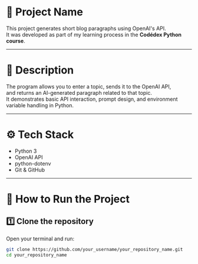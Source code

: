 # 📝 Project Name
This project generates short blog paragraphs using OpenAI's API.  
It was developed as part of my learning process in the **Codédex Python course**.

---

# 🚀 Description
The program allows you to enter a topic, sends it to the OpenAI API,  
and returns an AI-generated paragraph related to that topic.  
It demonstrates basic API interaction, prompt design, and environment variable handling in Python.

---

# ⚙️ Tech Stack
- Python 3
- OpenAI API
- python-dotenv
- Git & GitHub

---

# 🧩 How to Run the Project

## 1️⃣ Clone the repository
Open your terminal and run:
```bash
git clone https://github.com/your_username/your_repository_name.git
cd your_repository_name
